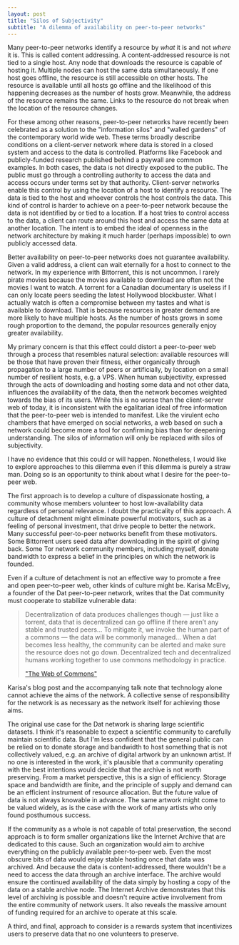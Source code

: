 ```yaml
---
layout: post
title: "Silos of Subjectivity"
subtitle: "A dilemma of availability on peer-to-peer networks"
---
```


Many peer-to-peer networks identify a resource by _what_ it is and not _where_ 
it is.
This is called content addressing.
A content-addressed resource is not tied to a single host.
Any node that downloads the resource is capable of hosting it.
Multiple nodes can host the same data simultaneously.
If one host goes offline, the resource is still accessible on other hosts.
The resource is available until all hosts go offline and the likelihood of this
happening decreases as the number of hosts grow.
Meanwhile, the address of the resource remains the same.
Links to the resource do not break when the location of the resource changes.

For these among other reasons, peer-to-peer networks have recently been 
celebrated as a solution to the "information silos" and "walled gardens" of the
contemporary world wide web. 
These terms broadly describe conditions on a client-server network where data is 
stored in a closed system and access to the data is controlled.
Platforms like Facebook and publicly-funded research published behind a 
paywall are common examples.
In both cases, the data is not directly exposed to the public.
The public must go through a controlling authority to access the data and access
occurs under terms set by that authority.
Client-server networks enable this control by using the location of a host to 
identify a resource.
The data is tied to the host and whoever controls the host controls the data.
This kind of control is harder to achieve on a peer-to-peer network because 
the data is not identified by or tied to a location.
If a host tries to control access to the data, a client can route around this 
host and access the same data at another location.
The intent is to embed the ideal of openness in the network architecture by 
making it much harder (perhaps impossible) to own publicly accessed data.

Better availability on peer-to-peer networks does not guarantee 
availability.
Given a valid address, a client can wait eternally for a host to connect to the 
network.
In my experience with Bittorrent, this is not uncommon.
I rarely pirate movies because the movies available to download are often not 
the movies I want to watch.
A torrent for a Canadian documentary is useless if I can only locate peers 
seeding the latest Hollywood blockbuster.
What I actually watch is often a compromise between my tastes and what is 
available to download.
That is because resources in greater demand are more likely to have multiple 
hosts.
As the number of hosts grows in some rough proportion to the demand, the 
popular resources generally enjoy greater availability.

My primary concern is that this effect could distort a peer-to-peer web through 
a process that resembles natural selection: available resources will be those 
that have proven their fitness, either organically through propagation to a 
large number of peers or artificially, by location on a small number of 
resilient hosts, e.g. a VPS.
When human subjectivity, expressed through the acts of downloading and hosting
some data and not other data, influences the availability of the data, then 
the network becomes weighted towards the bias of its users.
While this is no worse than the client-server web of today, it is inconsistent
with the egalitarian ideal of free information that the peer-to-peer web is 
intended to manifest.
Like the virulent echo chambers that have emerged on social networks, a web 
based on such a network could become more a tool for confirming bias than 
for deepening understanding.
The silos of information will only be replaced with silos of subjectivity.

I have no evidence that this could or will happen.
Nonetheless, I would like to explore approaches to this dilemma even if this 
dilemma is purely a straw man.
Doing so is an opportunity to think about what I desire for the peer-to-peer 
web.

The first approach is to develop a culture of dispassionate hosting, a 
community whose members volunteer to host low-availability data regardless of 
personal relevance.
I doubt the practicality of this approach.
A culture of detachment might eliminate powerful motivators, such as a feeling
of personal investment, that drive people to better the network.
Many successful peer-to-peer networks benefit from these motivators.
Some Bittorrent users seed data after downloading in the spirit of giving back.
Some Tor network community members, including myself, donate bandwidth to express 
a belief in the principles on which the network is founded.

Even if a culture of detachment is not an effective way to promote a free and 
open peer-to-peer web, other kinds of culture might be.
Karisa McElvy, a founder of the Dat peer-to-peer network, writes that the 
Dat community must cooperate to stabilize vulnerable data:

> Decentralization of data produces challenges though — just like a torrent, 
> data that is decentralized can go offline if there aren’t any stable and 
> trusted peers... To mitigate it, we invoke the human part of a commons — the 
> data will be commonly managed... When a dat becomes less healthy, the 
> community can be alerted and make sure the resource does not go down. 
> Decentralized tech and decentralized humans working together to use commons 
> methodology in practice.
>
> ["The Web of Commons"](https://blog.datproject.org/2017/09/21/dat-commons/)

Karisa's blog post and the accompanying talk note that technology alone cannot
achieve the aims of the network.
A collective sense of responsibility for the network is as necessary as the 
network itself for achieving those aims.

The original use case for the Dat network is sharing large scientific datasets.
I think it's reasonable to expect a scientific community to carefully maintain 
scientific data.
But I'm less confident that the general public can be relied on to donate 
storage and bandwidth to host something that is not collectively valued, e.g. an
archive of digital artwork by an unknown artist.
If no one is interested in the work, it's plausible that a community 
operating with the best intentions would decide that the archive is not worth 
preserving.
From a market perspective, this is a sign of efficiency.
Storage space and bandwidth are finite, and the principle of supply and demand 
can be an efficient instrument of resource allocation.
But the future value of data is not always knowable in advance.
The same artwork might come to be valued widely, as is the case with the work of
many artists who only found posthumous success.

If the community as a whole is not capable of total preservation, 
the second approach is to form smaller organizations like the Internet Archive
that are dedicated to this cause.
Such an organization would aim to archive everything on the publicly available
peer-to-peer web.
Even the most obscure bits of data would enjoy stable hosting once that data
was archived.
And because the data is content-addressed, there wouldn't be a need to access
the data through an archive interface.
The archive would ensure the continued availability of the data simply by 
hosting a copy of the data on a stable archive node.
The Internet Archive demonstrates that this level of archiving is 
possible and doesn't require active involvement from the entire community of 
network users.
It also reveals the massive amount of funding required for an archive 
to operate at this scale.

A third, and final, approach to consider is a rewards system that incentivizes
users to preserve data that no one volunteers to preserve.
